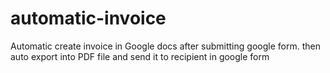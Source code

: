 # automatic-invoice
 Automatic create invoice in Google docs after submitting google form. then auto export into PDF file and send it to recipient in google form
